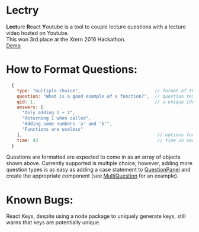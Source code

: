 # Lectry
**Lect**ure **R**eact **Y**outube is a tool to couple lecture questions with a lecture video hosted on Youtube.  
This won 3rd place at the Xtern 2016 Hackathon.  
[Demo](https://lectry.herokuapp.com/#/)

# How to Format Questions:

```javascript
  {
    type: "multiple choice",                            // format of the question
    question: "What is a good example of a function?",  // question text
    qid: 1,                                             // a unique identifier for the question
    answers: [
      "Only adding 1 + 1",
      "Returning 1 when called", 
      "Adding some numbers 'a' and 'b'", 
      "Functions are useless"
    ],                                                   // options for a particular question
    time: 43                                             // time in seconds that the quesiton will appear
  }
```
Questions are formatted are expected to come in as an array of objects shown above. Currently supported is multiple choice; however, adding more question types is as easy as adding a case statement to [QuestionPanel](https://github.com/lamdaV/lectry/blob/master/src/components/QuestionPanel.jsx) and create the appropriate component (see [MultiQuestion](https://github.com/lamdaV/lectry/blob/master/src/components/MultiQuestion.jsx) for an example). 

# Known Bugs:
React Keys, despite using a node package to uniquely generate keys, still warns that keys are potentially unique.
